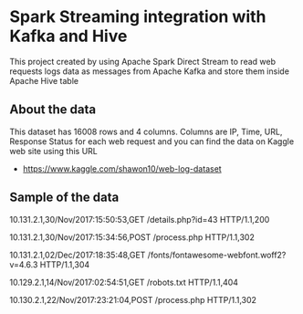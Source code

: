 # Spark Streaming integration with Kafka and Hive
This project created by using Apache Spark Direct Stream to read web requests logs data as messages 
from Apache Kafka and store them inside Apache Hive table  

## About the data

This dataset has 16008 rows and 4 columns. Columns are IP, Time, URL, Response Status for each web request
and you can find the data on Kaggle web site using this URL 

* https://www.kaggle.com/shawon10/web-log-dataset
 
## Sample of the data

10.131.2.1,30/Nov/2017:15:50:53,GET /details.php?id=43 HTTP/1.1,200

10.131.2.1,30/Nov/2017:15:34:56,POST /process.php HTTP/1.1,302

10.131.2.1,02/Dec/2017:18:35:48,GET /fonts/fontawesome-webfont.woff2?v=4.6.3 HTTP/1.1,304

10.129.2.1,14/Nov/2017:02:54:51,GET /robots.txt HTTP/1.1,404

10.130.2.1,22/Nov/2017:23:21:04,POST /process.php HTTP/1.1,302

